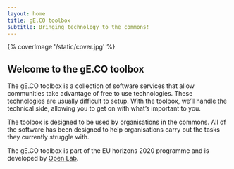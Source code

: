 ```yaml
---
layout: home
title: gE.CO toolbox
subtitle: Bringing technology to the commons!
---
```


{% coverImage '/static/cover.jpg' %}

## Welcome to the gE.CO toolbox

The gE.CO toolbox is a collection of software services that allow communities take advantage of free to use technologies. These technologies are usually difficult to setup. With the toolbox, we’ll handle the technical side, allowing you to get on with what’s important to you.

The toolbox is designed to be used by organisations in the commons.
All of the software has been designed to help organisations carry out the tasks they currently struggle with.

The gE.CO toolbox is part of the EU horizons 2020 programme
and is developed by [Open Lab](https://openlab.ncl.ac.uk).
